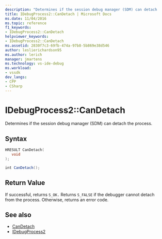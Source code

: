 ```yaml
---
description: "Determines if the session debug manager (SDM) can detach the process."
title: IDebugProcess2::CanDetach | Microsoft Docs
ms.date: 11/04/2016
ms.topic: reference
f1_keywords:
- IDebugProcess2::CanDetach
helpviewer_keywords:
- IDebugProcess2::CanDetach
ms.assetid: 2830f7c3-69fb-474a-97b8-5b869e38d546
author: leslierichardson95
ms.author: lerich
manager: jmartens
ms.technology: vs-ide-debug
ms.workload:
- vssdk
dev_langs:
- CPP
- CSharp
---
```

# IDebugProcess2::CanDetach
Determines if the session debug manager (SDM) can detach the process.

## Syntax

```cpp
HRESULT CanDetach(
   void
);
```

```csharp
int CanDetach();
```

## Return Value
 If successful, returns `S_OK.` Returns `S_FALSE` if the debugger cannot detach from the process. Otherwise, returns an error code.

## See also
- [CanDetach](../../../extensibility/debugger/reference/idebugprogram2-candetach.md)
- [IDebugProcess2](../../../extensibility/debugger/reference/idebugprocess2.md)
